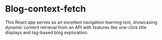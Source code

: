 # Blog-context-fetch
This React app serves as an excellent navigation learning tool, showcasing dynamic content retrieval from an API with features like one-click title displays and tag-based blog exploration.
